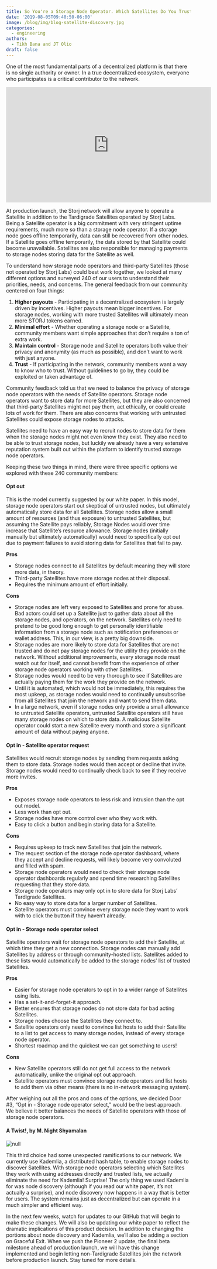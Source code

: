 ```yaml
---
title: So You're a Storage Node Operator. Which Satellites Do You Trust?
date: '2019-08-05T09:40:50-06:00'
image: /blog/img/blog-satellite-discovery.jpg
categories:
  - engineering
authors:
  - Tikh Bana and JT Olio
draft: false
---
```

One of the most fundamental parts of a decentralized platform is that there is no single authority or owner. In a true decentralized ecosystem, everyone who participates is a critical contributor to the network. 

<iframe width="560" height="315" src="https://www.youtube.com/embed/UWEyxnuFB_8" frameborder="0" allow="accelerometer; autoplay; encrypted-media; gyroscope; picture-in-picture" allowfullscreen></iframe>

At production launch, the Storj network will allow anyone to operate a Satellite in addition to the Tardigrade Satellites operated by Storj Labs. Being a Satellite operator is a big commitment with very stringent uptime requirements, much more so than a storage node operator. If a storage node goes offline temporarily, data can still be recovered from other nodes. If a Satellite goes offline temporarily, the data stored by that Satellite could become unavailable. Satellites are also responsible for managing payments to storage nodes storing data for the Satellite as well. 

To understand how storage node operators and third-party Satellites (those not operated by Storj Labs) could best work together, we looked at many different options and surveyed 240 of our users to understand their priorities, needs, and concerns. The general feedback from our community centered on four things: 

1. **Higher payouts** - Participating in a decentralized ecosystem is largely driven by incentives. Higher payouts mean bigger incentives. For storage nodes, working with more trusted Satellites will ultimately mean more STORJ tokens earned.  
2. **Minimal effort** - Whether operating a storage node or a Satellite, community members want simple approaches that don’t require a ton of extra work.  
3. **Maintain control** - Storage node and Satellite operators both value their privacy and anonymity (as much as possible), and don’t want to work with just anyone.  
4. **Trust** - If participating in the network, community members want a way to know who to trust. Without guidelines to go by, they could be exploited or taken advantage of.  

Community feedback told us that we need to balance the privacy of storage node operators with the needs of Satellite operators. Storage node operators want to store data for more Satellites, but they are also concerned that third-party Satellites might not pay them, act ethically, or could create lots of work for them. There are also concerns that working with untrusted Satellites could expose storage nodes to attacks. 

Satellites need to have an easy way to recruit nodes to store data for them when the storage nodes might not even know they exist. They also need to be able to trust storage nodes, but luckily we already have a very extensive reputation system built out within the platform to identify trusted storage node operators. 

Keeping these two things in mind, there were three specific options we explored with these 240 community members: 

#### Opt out 

This is the model currently suggested by our white paper. In this model, storage node operators start out skeptical of untrusted nodes, but ultimately automatically store data for all Satellites. Storage nodes allow a small amount of resources (and thus exposure) to untrusted Satellites, but assuming the Satellite pays reliably, Storage Nodes would over time increase that Satellite’s resource allowance. Storage nodes (initially manually but ultimately automatically) would need to specifically opt out due to payment failures to avoid storing data for Satellites that fail to pay.

**Pros**

* Storage nodes connect to all Satellites by default meaning they will store more data, in theory.  
* Third-party Satellites have more storage nodes at their disposal. 
* Requires the minimum amount of effort initially.  

**Cons**

* Storage nodes are left very exposed to Satellites and prone for abuse. Bad actors could set up a Satellite just to gather data about all the storage nodes, and operators, on the network. Satellites only need to pretend to be good long enough to get personally identifiable information from a storage node such as notification preferences or wallet address. This, in our view, is a pretty big downside. 
* Storage nodes are more likely to store data for Satellites that are not trusted and do not pay storage nodes for the utility they provide on the network. Without additional improvements, every storage node must watch out for itself, and cannot benefit from the experience of other storage node operators working with other Satellites. 
* Storage nodes would need to be very thorough to see if Satellites are actually paying them for the work they provide on the network.  
* Until it is automated, which would not be immediately, this requires the most upkeep, as storage nodes would need to continually unsubscribe from all Satellites that join the network and want to send them data.  
* In a large network, even if storage nodes only provide a small allowance to untrusted Satellite operators, untrusted Satellite operators still have many storage nodes on which to store data. A malicious Satellite operator could start a new Satellite every month and store a significant amount of data without paying anyone. 

#### Opt in - Satellite operator request 

Satellites would recruit storage nodes by sending them requests asking them to store data. Storage nodes would then accept or decline that invite. Storage nodes would need to continually check back to see if they receive more invites. 

**Pros**

* Exposes storage node operators to less risk and intrusion than the opt out model.  
* Less work than opt out.  
* Storage nodes have more control over who they work with. 
* Easy to click a button and begin storing data for a Satellite. 

**Cons**

* Requires upkeep to track new Satellites that join the network.  
* The request section of the storage node operator dashboard, where they accept and decline requests, will likely become very convoluted and filled with spam. 
* Storage node operators would need to check their storage node operator dashboards regularly and spend time researching Satellites requesting that they store data.  
* Storage node operators may only opt in to store data for Storj Labs’ Tardigrade Satellites.   
* No easy way to store data for a larger number of Satellites.  
* Satellite operators must convince every storage node they want to work with to click the button if they haven’t already.  

#### Opt in - Storage node operator select

Satellite operators wait for storage node operators to add their Satellite, at which time they get a new connection. Storage nodes can manually add Satellites by address or through community-hosted lists. Satellites added to these lists would automatically be added to the storage nodes’ list of trusted Satellites. 

**Pros**

* Easier for storage node operators to opt in to a wider range of Satellites using lists. 
* Has a set-it-and-forget-it approach.   
* Better ensures that storage nodes do not store data for bad acting Satellites.  
* Storage nodes choose the Satellites they connect to.  
* Satellite operators only need to convince list hosts to add their Satellite to a list to get access to many storage nodes, instead of every storage node operator. 
* Shortest roadmap and the quickest we can get something to users! 

**Cons**

* New Satellite operators still do not get full access to the network automatically, unlike the original opt out approach. 
* Satellite operators must convince storage node operators and list hosts to add them via other means (there is no in-network messaging system). 

After weighing out all the pros and cons of the options, we decided Door #3, “Opt in - Storage node operator select,” would be the best approach. We believe it better balances the needs of Satellite operators with those of storage node operators.

#### A Twist!, by M. Night Shyamalan

![null](/blog/img/hewasdeadallalong.png)

This third choice had some unexpected ramifications to our network. We currently use Kademlia, a distributed hash table, to enable storage nodes to discover Satellites. With storage node operators selecting which Satellites they work with using addresses directly and trusted lists, we actually eliminate the need for Kademlia! Surprise! The only thing we used Kademlia for was node discovery (although if you read our white paper, it’s not actually a surprise), and node discovery now happens in a way that is better for users. The system remains just as decentralized but can operate in a much simpler and efficient way. 

In the next few weeks, watch for updates to our GitHub that will begin to make these changes. We will also be updating our white paper to reflect the dramatic implications of this product decision. In addition to changing the portions about node discovery and Kademlia, we’ll also be adding a section on Graceful Exit. When we push the Pioneer 2 update, the final beta milestone ahead of production launch, we will have this change implemented and begin letting non-Tardigrade Satellites join the network before production launch. Stay tuned for more details.

